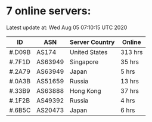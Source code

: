 # 7 online servers:

Latest update at: Wed Aug 05 07:10:15 UTC 2020

| ID | ASN | Server Country | Online |
| -- | --- | -------------- | ------ |
| #.D09B | AS174 | United States | 313 hrs |
| #.7F1D | AS63949 | Singapore | 35 hrs |
| #.2A79 | AS63949 | Japan | 5 hrs |
| #.0A3B | AS51659 | Russia | 13 hrs |
| #.33B9 | AS63888 | Hong Kong | 37 hrs |
| #.1F2B | AS49392 | Russia | 4 hrs |
| #.6B5C | AS20473 | Japan | 6 hrs |


